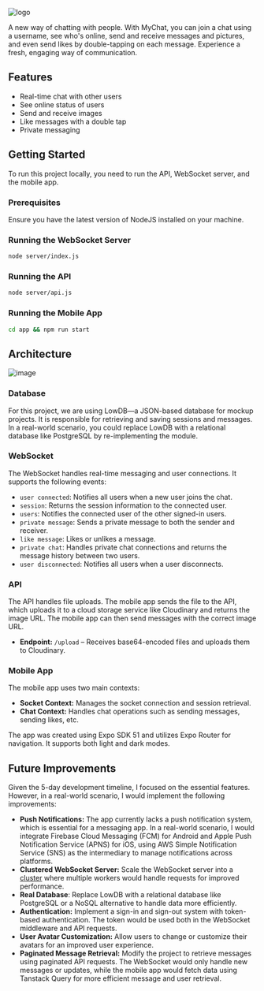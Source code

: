 ![logo](https://github.com/user-attachments/assets/79fb0f6f-c736-4b61-a543-8cd711502878)

A new way of chatting with people. With MyChat, you can join a chat using a username, see who's online, send and receive messages and pictures, and even send likes by double-tapping on each message. Experience a fresh, engaging way of communication.

## Features

- Real-time chat with other users
- See online status of users
- Send and receive images
- Like messages with a double tap
- Private messaging

## Getting Started

To run this project locally, you need to run the API, WebSocket server, and the mobile app.

### Prerequisites

Ensure you have the latest version of NodeJS installed on your machine.

### Running the WebSocket Server

```bash
node server/index.js
```

### Running the API

```bash
node server/api.js
```

### Running the Mobile App

```bash
cd app && npm run start
```

## Architecture

![image](https://github.com/user-attachments/assets/c880ea0f-2e34-4565-a651-ebad5b4025a1)


### Database

For this project, we are using LowDB—a JSON-based database for mockup projects. It is responsible for retrieving and saving sessions and messages. In a real-world scenario, you could replace LowDB with a relational database like PostgreSQL by re-implementing the module.

### WebSocket

The WebSocket handles real-time messaging and user connections. It supports the following events:

- `user connected`: Notifies all users when a new user joins the chat.
- `session`: Returns the session information to the connected user.
- `users`: Notifies the connected user of the other signed-in users.
- `private message`: Sends a private message to both the sender and receiver.
- `like message`: Likes or unlikes a message.
- `private chat`: Handles private chat connections and returns the message history between two users.
- `user disconnected`: Notifies all users when a user disconnects.

### API

The API handles file uploads. The mobile app sends the file to the API, which uploads it to a cloud storage service like Cloudinary and returns the image URL. The mobile app can then send messages with the correct image URL.

- **Endpoint:** `/upload` – Receives base64-encoded files and uploads them to Cloudinary.

### Mobile App

The mobile app uses two main contexts:

- **Socket Context:** Manages the socket connection and session retrieval.
- **Chat Context:** Handles chat operations such as sending messages, sending likes, etc.

The app was created using Expo SDK 51 and utilizes Expo Router for navigation. It supports both light and dark modes.


## Future Improvements
Given the 5-day development timeline, I focused on the essential features. However, in a real-world scenario, I would implement the following improvements:

- **Push Notifications:** The app currently lacks a push notification system, which is essential for a messaging app. In a real-world scenario, I would integrate Firebase Cloud Messaging (FCM) for Android and Apple Push Notification Service (APNS) for iOS, using AWS Simple Notification Service (SNS) as the intermediary to manage notifications across platforms.
- **Clustered WebSocket Server:** Scale the WebSocket server into a [cluster](https://socket.io/get-started/private-messaging-part-4/) where multiple workers would handle requests for improved performance.
- **Real Database**: Replace LowDB with a relational database like PostgreSQL or a NoSQL alternative to handle data more efficiently.
- **Authentication:** Implement a sign-in and sign-out system with token-based authentication. The token would be used both in the WebSocket middleware and API requests.
- **User Avatar Customization:** Allow users to change or customize their avatars for an improved user experience.
- **Paginated Message Retrieval:** Modify the project to retrieve messages using paginated API requests. The WebSocket would only handle new messages or updates, while the mobile app would fetch data using Tanstack Query for more efficient message and user retrieval.

